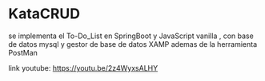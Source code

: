 # KataCRUD
se implementa el To-Do_List en SpringBoot y JavaScript vanilla , con base de datos mysql y gestor de base de datos XAMP ademas de la herramienta PostMan

link youtube: https://youtu.be/2z4WyxsALHY
